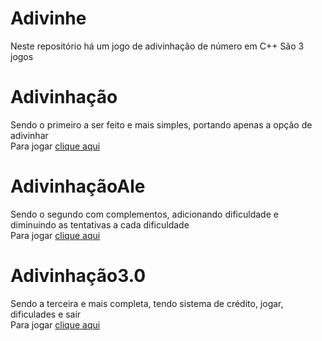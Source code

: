 # Adivinhe
Neste repositório há um jogo de adivinhação de número em C++
São 3 jogos
# Adivinhação
Sendo o primeiro a ser feito e mais simples, portando apenas a opção de adivinhar  
Para jogar [clique aqui](https://github.com/MichaelDeFreitas/Adivinha-o/blob/main/Adivinhacao.cbp)
# AdivinhaçãoAle
Sendo o segundo com complementos, adicionando dificuldade e diminuindo as tentativas a cada dificuldade  
Para jogar [clique aqui](https://github.com/MichaelDeFreitas/Adivinha-o/blob/main/AdivinhacaoAle.cbp)
# Adivinhação3.0
Sendo a terceira e mais completa, tendo sistema de crédito, jogar, dificulades e sair  
Para jogar [clique aqui](https://github.com/MichaelDeFreitas/Adivinha-o/blob/main/AdivinhaAle3.0.cbp)
